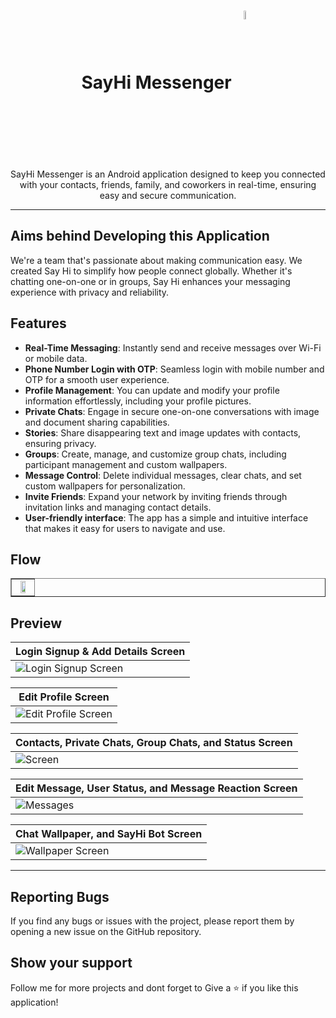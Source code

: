 <h1 align="center">
  SayHi Messenger
  <img width="6%" align="center" src="https://github.com/dhruvin-dhameliya/SayHi-Messenger/assets/75801262/e767a11c-41ad-4aa8-b04c-bcdb74f871e0">
</h1>
<p align="center"> SayHi Messenger is an Android application designed to keep you connected with your contacts, friends, family, and coworkers in real-time, ensuring easy and secure communication. </p>

---

## Aims behind Developing this Application
We're a team that's passionate about making communication easy. We created Say Hi to simplify how people connect globally. Whether it's chatting one-on-one or in groups, Say Hi enhances your messaging experience with privacy and reliability.


## Features
- **Real-Time Messaging**: Instantly send and receive messages over Wi-Fi or mobile data.
- **Phone Number Login with OTP**: Seamless login with mobile number and OTP for a smooth user experience.
- **Profile Management**: You can update and modify your profile information effortlessly, including your profile pictures.
- **Private Chats**: Engage in secure one-on-one conversations with image and document sharing capabilities.
- **Stories**: Share disappearing text and image updates with contacts, ensuring privacy.
- **Groups**: Create, manage, and customize group chats, including participant management and custom wallpapers.
- **Message Control**: Delete individual messages, clear chats, and set custom wallpapers for personalization.
- **Invite Friends**: Expand your network by inviting friends through invitation links and managing contact details.
- **User-friendly interface**: The app has a simple and intuitive interface that makes it easy for users to navigate and use.


## Flow
<table border="1">
  <tr>
    <td align="center"> 
      <img width="60%" src="https://github.com/dhruvin-dhameliya/SayHi-Messenger/assets/75801262/8e4eefd9-0d0c-406b-a379-1eba229c1971">
    </td>
  </tr>
</table>


## Preview
| Login Signup & Add Details Screen |
| --- |
| ![Login Signup Screen](https://github.com/dhruvin-dhameliya/SayHi-Messenger/assets/75801262/388d7181-07a7-4516-b240-577e53c032e3) |

| Edit Profile Screen |
| --- |
| ![Edit Profile Screen](https://github.com/dhruvin-dhameliya/SayHi-Messenger/assets/75801262/a4266625-c6f9-4999-8219-440fa06e79c8) |

| Contacts, Private Chats, Group Chats, and Status Screen |
| --- |
| ![Screen](https://github.com/dhruvin-dhameliya/SayHi-Messenger/assets/75801262/ecaaf497-99ab-4d09-b00b-2a589bc2941f) |

| Edit Message, User Status, and Message Reaction Screen |
| --- |
| ![Messages](https://github.com/dhruvin-dhameliya/SayHi-Messenger/assets/75801262/4349a07a-532c-4de8-aa0d-71e5f1ecfcba) |

| Chat Wallpaper, and SayHi Bot Screen |
| --- |
| ![Wallpaper Screen](https://github.com/dhruvin-dhameliya/SayHi-Messenger/assets/75801262/0d6a20fc-9267-494e-9b69-c066a3a02ba1) |


---
## Reporting Bugs
If you find any bugs or issues with the project, please report them by opening a new issue on the GitHub repository.


## Show your support 
Follow me for more projects and dont forget to Give a ⭐ if you like this application!
